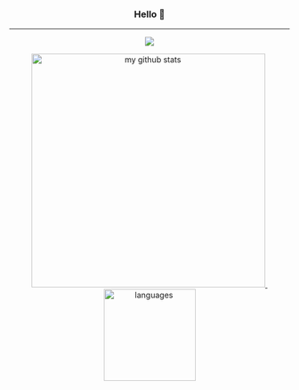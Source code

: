 <h3 align="center">Hello 👏</h3>

---

<a href="#">
    <p align="center">
        <img src="https://github-profile-trophy.vercel.app/?username=RoadsideParty&column=7&theme=onedark"/>
    </p>
</a>

<a align="center" href="#">
    <p align="center">
    <img src="https://github-readme-stats.vercel.app/api?username=RoadsideParty&show_icons=true&theme=tokyonight" alt="my github stats" width="420"/>&nbsp;<img src="https://github-readme-stats.vercel.app/api/top-langs/?username=RoadsideParty&layout=compact&theme=tokyonight" alt="languages" height="165">
    </p>
</a>
